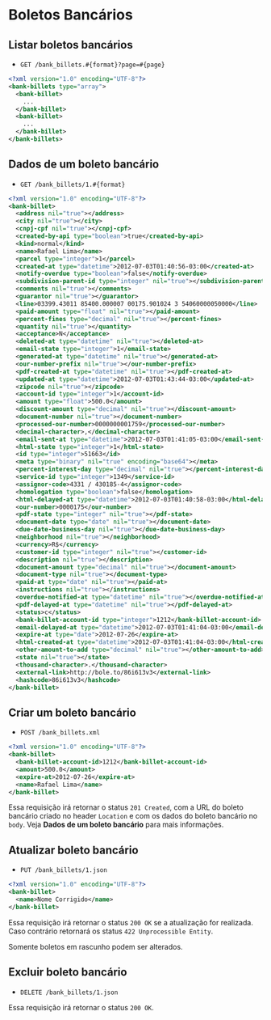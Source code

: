 Boletos Bancários
========

Listar boletos bancários
------------

* `GET /bank_billets.#{format}?page=#{page}`

```xml
<?xml version="1.0" encoding="UTF-8"?>
<bank-billets type="array">
  <bank-billet>
    ...
  </bank-billet>
  <bank-billet>
    ...
  </bank-billet>
</bank-billets>
```

Dados de um boleto bancário
-----------

* `GET /bank_billets/1.#{format}`

```xml
<?xml version="1.0" encoding="UTF-8"?>
<bank-billet>
  <address nil="true"></address>
  <city nil="true"></city>
  <cnpj-cpf nil="true"></cnpj-cpf>
  <created-by-api type="boolean">true</created-by-api>
  <kind>normal</kind>
  <name>Rafael Lima</name>
  <parcel type="integer">1</parcel>
  <created-at type="datetime">2012-07-03T01:40:56-03:00</created-at>
  <notify-overdue type="boolean">false</notify-overdue>
  <subdivision-parent-id type="integer" nil="true"></subdivision-parent-id>
  <comments nil="true"></comments>
  <guarantor nil="true"></guarantor>
  <line>03399.43011 85400.000007 00175.901024 3 54060000050000</line>
  <paid-amount type="float" nil="true"></paid-amount>
  <percent-fines type="decimal" nil="true"></percent-fines>
  <quantity nil="true"></quantity>
  <acceptance>N</acceptance>
  <deleted-at type="datetime" nil="true"></deleted-at>
  <email-state type="integer">1</email-state>
  <generated-at type="datetime" nil="true"></generated-at>
  <our-number-prefix nil="true"></our-number-prefix>
  <pdf-created-at type="datetime" nil="true"></pdf-created-at>
  <updated-at type="datetime">2012-07-03T01:43:44-03:00</updated-at>
  <zipcode nil="true"></zipcode>
  <account-id type="integer">1</account-id>
  <amount type="float">500.0</amount>
  <discount-amount type="decimal" nil="true"></discount-amount>
  <document-number nil="true"></document-number>
  <processed-our-number>0000000001759</processed-our-number>
  <decimal-character>,</decimal-character>
  <email-sent-at type="datetime">2012-07-03T01:41:05-03:00</email-sent-at>
  <html-state type="integer">1</html-state>
  <id type="integer">51663</id>
  <meta type="binary" nil="true" encoding="base64"></meta>
  <percent-interest-day type="decimal" nil="true"></percent-interest-day>
  <service-id type="integer">1349</service-id>
  <assignor-code>4331 / 430185-4</assignor-code>
  <homologation type="boolean">false</homologation>
  <html-delayed-at type="datetime">2012-07-03T01:40:58-03:00</html-delayed-at>
  <our-number>0000175</our-number>
  <pdf-state type="integer" nil="true"></pdf-state>
  <document-date type="date" nil="true"></document-date>
  <due-date-business-day nil="true"></due-date-business-day>
  <neighborhood nil="true"></neighborhood>
  <currency>R$</currency>
  <customer-id type="integer" nil="true"></customer-id>
  <description nil="true"></description>
  <document-amount type="decimal" nil="true"></document-amount>
  <document-type nil="true"></document-type>
  <paid-at type="date" nil="true"></paid-at>
  <instructions nil="true"></instructions>
  <overdue-notified-at type="datetime" nil="true"></overdue-notified-at>
  <pdf-delayed-at type="datetime" nil="true"></pdf-delayed-at>
  <status>c</status>
  <bank-billet-account-id type="integer">1212</bank-billet-account-id>
  <email-delayed-at type="datetime">2012-07-03T01:41:04-03:00</email-delayed-at>
  <expire-at type="date">2012-07-26</expire-at>
  <html-created-at type="datetime">2012-07-03T01:41:04-03:00</html-created-at>
  <other-amount-to-add type="decimal" nil="true"></other-amount-to-add>
  <state nil="true"></state>
  <thousand-character>.</thousand-character>
  <external-link>http://bole.to/86i613v3</external-link>
  <hashcode>86i613v3</hashcode>
</bank-billet>
```

Criar um boleto bancário
--------------

* `POST /bank_billets.xml`

```xml
<?xml version="1.0" encoding="UTF-8"?>
<bank-billet>
  <bank-billet-account-id>1212</bank-billet-account-id>
  <amount>500.0</amount>
  <expire-at>2012-07-26</expire-at>
  <name>Rafael Lima</name>  
</bank-billet>
```

Essa requisição irá retornar o status `201 Created`, com a URL do boleto bancário criado no header `Location` e com os dados do boleto bancário no `body`. Veja **Dados de um boleto bancário** para mais informações.

Atualizar boleto bancário
---------------

* `PUT /bank_billets/1.json`

```xml
<?xml version="1.0" encoding="UTF-8"?>
<bank-billet>
  <name>Nome Corrigido</name>  
</bank-billet>
```

Essa requisição irá retornar o status `200 OK` se a atualização for realizada. Caso contrário retornará os status `422 Unprocessible Entity`.

Somente boletos em rascunho podem ser alterados.

Excluir boleto bancário
-------------

* `DELETE /bank_billets/1.json`

Essa requisição irá retornar o status `200 OK`.

